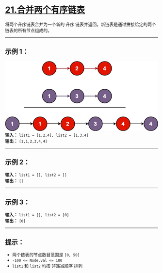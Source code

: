 # [21.合并两个有序链表](https://leetcode.cn/problems/merge-two-sorted-lists/description)

将两个升序链表合并为一个新的 升序 链表并返回。新链表是通过拼接给定的两个链表的所有节点组成的。

---

## 示例 1：

![示例1](../images/21.合并两个有序链表.jpg)
**输入：** `list1 = [1,2,4], list2 = [1,3,4]`  
**输出：** `[1,1,2,3,4,4]`

---

## 示例 2：

**输入：** `list1 = [], list2 = []`  
**输出：** `[]`

---

## 示例 3：

**输入：** `list1 = [], list2 = [0]`  
**输出：** `[0]`

---

## 提示：

- 两个链表的节点数目范围是 `[0, 50]`
- `-100 <= Node.val <= 100`
- `list1` 和 `list2` 均按 非递减顺序 排列 